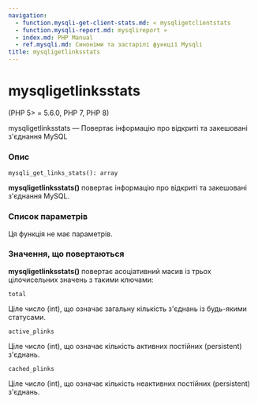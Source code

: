 ```yaml
---
navigation:
  - function.mysqli-get-client-stats.md: « mysqligetclientstats
  - function.mysqli-report.md: mysqlireport »
  - index.md: PHP Manual
  - ref.mysqli.md: Синоніми та застарілі функції Mysqli
title: mysqligetlinksstats
---
```

# mysqligetlinksstats

(PHP 5> = 5.6.0, PHP 7, PHP 8)

mysqligetlinksstats — Повертає інформацію про відкриті та закешовані з'єднання MySQL

### Опис

```methodsynopsis
mysqli_get_links_stats(): array
```

**mysqligetlinksstats()** повертає інформацію про відкриті та закешовані з'єднання MySQL.

### Список параметрів

Ця функція не має параметрів.

### Значення, що повертаються

**mysqligetlinksstats()** повертає асоціативний масив із трьох цілочисельних значень з такими ключами:

`total`

Ціле число (int), що означає загальну кількість з'єднань із будь-якими статусами.

`active_plinks`

Ціле число (int), що означає кількість активних постійних (persistent) з'єднань.

`cached_plinks`

Ціле число (int), що означає кількість неактивних постійних (persistent) з'єднань.
